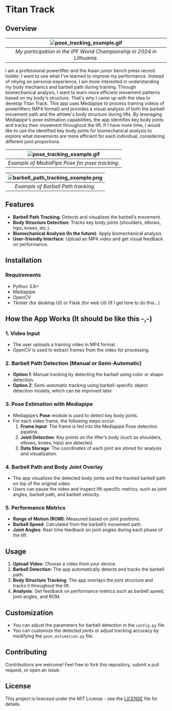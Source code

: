 
# Titan Track
## Overview

![pose_tracking_example.gif](https://github.com/user-attachments/assets/4d4b25af-e9c9-4914-b5e9-5b5e6d73a3e2)|
:----------------------------------------------------------------------: |
*My participation in the IPF World Championship in 2024 in Lithuania.*                    |

I am a professional powerlifter and the Asian junior bench press record holder. I want to use what I've learned to improve my performance. Instead of relying on personal experience, I am more interested in understanding my body mechanics and barbell path during training. Through biomechanical analysis, I want to learn more efficient movement patterns based on my body's structure. That's why I came up with the idea to develop Titan Track. This app uses Mediapipe to process training videos of powerlifters (MP4 format) and provides a visual analysis of both the barbell movement path and the athlete's body structure during lifts. By leveraging Mediapipe's pose estimation capabilities, the app identifies key body joints and tracks their movement throughout the lift. If I have more time, I would like to use the identified key body joints for biomechanical analysis to explore what movements are more efficient for each individual, considering different joint proportions.

![pose_tracking_example.gif](https://mediapipe.dev/images/mobile/pose_tracking_example.gif) |
:----------------------------------------------------------------------: |
*Example of MediaPipe Pose for pose tracking.*                    |

![barbell_path_tracking_example.png](https://thebarbellphysio.com/wp-content/uploads/2020/03/Iron-Path-and-Keelo-bar-path-tracking-278x300.png) |
:----------------------------------------------------------------------: |
*Example of Barbell Path tracking.*                    |
## Features
- **Barbell Path Tracking**: Detects and visualizes the barbell’s movement.
- **Body Structure Detection**: Tracks key body joints (shoulders, elbows, hips, knees, etc.).
- **Biomechanical Analysis (In the future)**: Apply biomechanical analysis.
- **User-friendly Interface**: Upload an MP4 video and get visual feedback on performance.

## Installation

### Requirements
- Python 3.8+
- Mediapipe
- OpenCV
- Tkinter (for desktop UI) or Flask (for web UI) (If I get time to do this...)

## How the App Works (It should be like this -,-)

### 1. Video Input
   - The user uploads a training video in MP4 format.
   - OpenCV is used to extract frames from the video for processing.

### 2. Barbell Path Detection (Manual or Semi-Automatic)
   - **Option 1**: Manual tracking by detecting the barbell using color or shape detection.
   - **Option 2**: Semi-automatic tracking using barbell-specific object detection models, which can be improved later.

### 3. Pose Estimation with Mediapipe
   - Mediapipe’s **Pose** module is used to detect key body joints.
   - For each video frame, the following steps occur:
     1. **Frame Input**: The frame is fed into the Mediapipe Pose detection pipeline.
     2. **Joint Detection**: Key points on the lifter’s body (such as shoulders, elbows, knees, hips) are detected.
     3. **Data Storage**: The coordinates of each joint are stored for analysis and visualization.

### 4. Barbell Path and Body Joint Overlay
   - The app visualizes the detected body joints and the tracked barbell path on top of the original video.
   - Users can pause the video and inspect lift-specific metrics, such as joint angles, barbell path, and barbell velocity.

### 5. Performance Metrics
   - **Range of Motion (ROM)**: Measured based on joint positions.
   - **Barbell Speed**: Calculated from the barbell’s movement path.
   - **Joint Angles**: Real-time feedback on joint angles during each phase of the lift.

## Usage

1. **Upload Video**: Choose a video from your device.
2. **Barbell Detection**: The app automatically detects and tracks the barbell path.
3. **Body Structure Tracking**: The app overlays the joint structure and tracks it throughout the lift.
4. **Analysis**: Get feedback on performance metrics such as barbell speed, joint angles, and ROM.

## Customization

- You can adjust the parameters for barbell detection in the `config.py` file.
- You can customize the detected joints or adjust tracking accuracy by modifying the `pose_estimation.py` file.

## Contributing

Contributions are welcome! Feel free to fork this repository, submit a pull request, or open an issue.

## License

This project is licensed under the MIT License - see the [LICENSE](LICENSE) file for details.
